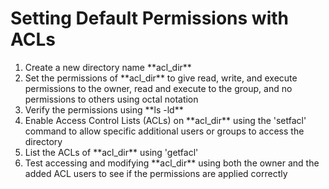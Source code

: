 # Setting Default Permissions with ACLs
<ol>
	<li> Create a new directory name **acl_dir** </li>
	<li> Set the permissions of **acl_dir** to give read, write, and execute permissions to the owner, read and execute to the group, and no permissions to others using octal notation </li>
	<li> Verify the permissions using **ls -ld** </li>
	<li> Enable Access Control Lists (ACLs) on **acl_dir** using the 'setfacl' command to allow specific additional users or groups to access the directory </li>
	<li> List the ACLs of **acl_dir** using 'getfacl' </li>
	<li> Test accessing and modifying **acl_dir** using both the owner and the added ACL users to see if the permissions are applied correctly </li>
